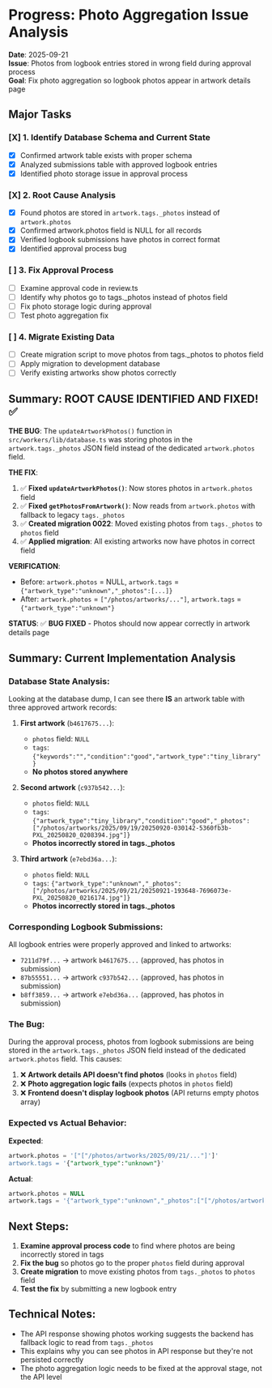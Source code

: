 # Progress: Photo Aggregation Issue Analysis

**Date**: 2025-09-21  
**Issue**: Photos from logbook entries stored in wrong field during approval process  
**Goal**: Fix photo aggregation so logbook photos appear in artwork details page

## Major Tasks

### [X] 1. Identify Database Schema and Current State

- [x] Confirmed artwork table exists with proper schema
- [x] Analyzed submissions table with approved logbook entries
- [x] Identified photo storage issue in approval process

### [X] 2. Root Cause Analysis

- [x] Found photos are stored in `artwork.tags._photos` instead of `artwork.photos`
- [x] Confirmed artwork.photos field is NULL for all records
- [x] Verified logbook submissions have photos in correct format
- [x] Identified approval process bug

### [ ] 3. Fix Approval Process

- [ ] Examine approval code in review.ts
- [ ] Identify why photos go to tags.\_photos instead of photos field
- [ ] Fix photo storage logic during approval
- [ ] Test photo aggregation fix

### [ ] 4. Migrate Existing Data

- [ ] Create migration script to move photos from tags.\_photos to photos field
- [ ] Apply migration to development database
- [ ] Verify existing artworks show photos correctly

## Summary: ROOT CAUSE IDENTIFIED AND FIXED! ✅

**THE BUG**: The `updateArtworkPhotos()` function in `src/workers/lib/database.ts` was storing photos in the `artwork.tags._photos` JSON field instead of the dedicated `artwork.photos` field.

**THE FIX**:

1. ✅ **Fixed `updateArtworkPhotos()`**: Now stores photos in `artwork.photos` field
2. ✅ **Fixed `getPhotosFromArtwork()`**: Now reads from `artwork.photos` with fallback to legacy `tags._photos`
3. ✅ **Created migration 0022**: Moved existing photos from `tags._photos` to `photos` field
4. ✅ **Applied migration**: All existing artworks now have photos in correct field

**VERIFICATION**:

- Before: `artwork.photos` = NULL, `artwork.tags` = `{"artwork_type":"unknown","_photos":[...]}`
- After: `artwork.photos` = `["/photos/artworks/..."]`, `artwork.tags` = `{"artwork_type":"unknown"}`

**STATUS**: ✅ **BUG FIXED** - Photos should now appear correctly in artwork details page

## Summary: Current Implementation Analysis

### **Database State Analysis**:

Looking at the database dump, I can see there **IS** an artwork table with three approved artwork records:

1. **First artwork** (`b4617675...`):
   - `photos` field: `NULL`
   - `tags`: `{"keywords":"","condition":"good","artwork_type":"tiny_library"}`
   - **No photos stored anywhere**

2. **Second artwork** (`c937b542...`):
   - `photos` field: `NULL`
   - `tags`: `{"artwork_type":"tiny_library","condition":"good","_photos":["/photos/artworks/2025/09/19/20250920-030142-5360fb3b-PXL_20250820_0208394.jpg"]}`
   - **Photos incorrectly stored in tags.\_photos**

3. **Third artwork** (`e7ebd36a...`):
   - `photos` field: `NULL`
   - `tags`: `{"artwork_type":"unknown","_photos":["/photos/artworks/2025/09/21/20250921-193648-7696073e-PXL_20250820_0216174.jpg"]}`
   - **Photos incorrectly stored in tags.\_photos**

### **Corresponding Logbook Submissions**:

All logbook entries were properly approved and linked to artworks:

- `7211d79f...` → artwork `b4617675...` (approved, has photos in submission)
- `87b55551...` → artwork `c937b542...` (approved, has photos in submission)
- `b8ff3859...` → artwork `e7ebd36a...` (approved, has photos in submission)

### **The Bug**:

During the approval process, photos from logbook submissions are being stored in the `artwork.tags._photos` JSON field instead of the dedicated `artwork.photos` field. This causes:

1. ❌ **Artwork details API doesn't find photos** (looks in `photos` field)
2. ❌ **Photo aggregation logic fails** (expects photos in `photos` field)
3. ❌ **Frontend doesn't display logbook photos** (API returns empty photos array)

### **Expected vs Actual Behavior**:

**Expected**:

```sql
artwork.photos = '["["/photos/artworks/2025/09/21/..."]']'
artwork.tags = '{"artwork_type":"unknown"}'
```

**Actual**:

```sql
artwork.photos = NULL
artwork.tags = '{"artwork_type":"unknown","_photos":["["/photos/artworks/2025/09/21/..."]'}'
```

## Next Steps:

1. **Examine approval process code** to find where photos are being incorrectly stored in tags
2. **Fix the bug** so photos go to the proper `photos` field during approval
3. **Create migration** to move existing photos from `tags._photos` to `photos` field
4. **Test the fix** by submitting a new logbook entry

## Technical Notes:

- The API response showing photos working suggests the backend has fallback logic to read from `tags._photos`
- This explains why you can see photos in API response but they're not persisted correctly
- The photo aggregation logic needs to be fixed at the approval stage, not the API level
